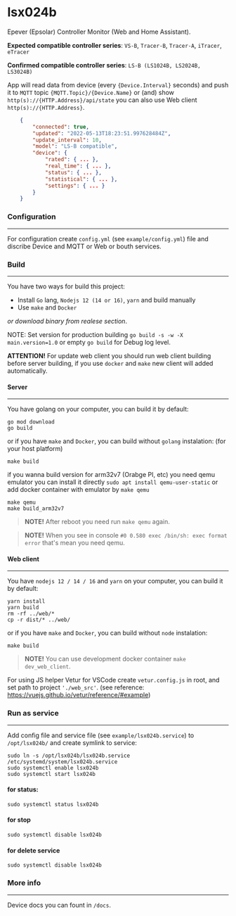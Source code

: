 # lsx024b

Epever (Epsolar) Controller Monitor (Web and Home Assistant).

**Expected compatible controller series**: `VS-B`, `Tracer-B`, `Tracer-A`, `iTracer`, `eTracer`

**Confirmed compatible controller series**: `LS-B (LS1024B, LS2024B, LS3024B)`

App will read data from device (every `{Device.Interval}` seconds) and push it to `MQTT` topic `{MQTT.Topic}/{Device.Name}` or (and) show `http(s)://{HTTP.Address}/api/state` you can also use Web client `http(s)://{HTTP.Address}`.

```json
	{
		"connected": true,
		"updated": "2022-05-13T18:23:51.997628484Z",
		"update_interval": 10,
		"model": "LS-B compatible",
		"device": {
			"rated": { ... },
			"real_time": { ... },
			"status": { ... },
			"statistical": { ... },
			"settings": { ... }
		}
	}
```

### Configuration ###
---

For configuration create `config.yml` (see `example/config.yml`) file and discribe Device and MQTT or Web or bouth services.


### Build ###
---

You have two ways for build this project:
* Install `Go` lang, `Nodejs 12 (14 or 16)`, `yarn` and build manually
* Use `make` and `Docker`

*or download binary from realese section*.

NOTE: Set version for production building `go build -s -w -X main.version=1.0` or empty `go build` for Debug log level.

**ATTENTION!** For update web client you should run web client building before server building, if you use `docker` and `make` new client will added automatically.


#### Server ####
---

You have golang on your computer, you can build it by default: 

```shell script
go mod download
go build
```

or if you have `make` and `Docker`, you can build without `golang` instalation: (for your host platform) 

```shell script
make build
```

if you wanna build version for arm32v7 (Orabge PI, etc) you need qemu emulator you can install it directly `sudo apt install qemu-user-static` or add docker container with emulator by `make qemu`

```shell script
make qemu
make build_arm32v7
```

> **NOTE!** After reboot you need run `make qemu` again.

> **NOTE!** When you see in console `#0 0.580 exec /bin/sh: exec format error` that's mean you need qemu.


#### Web client ####
---

You have `nodejs 12 / 14 / 16` and `yarn` on your computer, you can build it by default:

```shell script
yarn install
yarn build
rm -rf ../web/*
cp -r dist/* ../web/
```

or if you have `make` and `Docker`, you can build without `node` instalation:

```shell script
make build
```

> **NOTE!** You can use development docker container `make dev_web_client`. 

For using JS helper Vetur for VSCode create `vetur.config.js` in root, and set path to project `'./web_src'`. (see reference: https://vuejs.github.io/vetur/reference/#example)


### Run as service ###
---

Add config file and service file (see `example/lsx024b.service`) to `/opt/lsx024b/` and create symlink to service:

```shell script
sudo ln -s /opt/lsx024b/lsx024b.service /etc/systemd/system/lsx024b.service
sudo systemctl enable lsx024b
sudo systemctl start lsx024b
```

#### for status: ####

```shell script
sudo systemctl status lsx024b
```

#### for stop ####

```shell script
sudo systemctl disable lsx024b
```


#### for delete service ####

```shell script
sudo systemctl disable lsx024b
```

### More info ###
---

Device docs you can fount in `/docs`.

